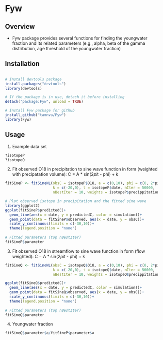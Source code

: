 # Fyw

## Overview

- Fyw package provides several functions for finding the youngwater fraction and its related parameters (e.g., alpha, beta of the gamma distribution, age threshold of the youngwater fraction)

## Installation

``` r

# Install devtools package
install.packages("devtools")
library(devtools)

# If the package is in use, detach it before installing
detach("package:Fyw", unload = TRUE)

# Install Fyw package for github
install_github("tamnva/Fyw")
library(Fyw)
```

## Usage

1. Example data set

``` r
?isotopeP
?isotopeQ
```
2. Fit observed O18 in precipitation to sine wave function in form (weighted with precipatation volume): C = A * sin(2*pi*t - phi) + k

``` r
fitSineP <- fitSineNL(obsC = isotopeP$O18, a = c(0,10), phi = c(0, 2*pi),
                      k = c(-20,0), t = isotopeP$date, nIter = 50000,
                      nBestIter = 10, weights = isotopeP$precippitation_mm)

# Plot observed isotope in precipitation and the fitted sine wave
library(ggplot2)
ggplot(fitSineP$predictedC)+
  geom_line(aes(x = date, y = predictedC, color = simulation))+
  geom_point(data = fitSineP$observed, aes(x = date, y = obsC))+
  scale_y_continuous(limits = c(-30,10))+
  theme(legend.position = "none")
  
# Fitted parameters (top nBestIter)
fitSineP$parameter
```

3. Fit observed O18 in streamflow to sine wave function in form (flow weighted): C = A * sin(2*pi*t - phi) + k

``` r
fitSineQ <- fitSineNL(obsC = isotopeQ$O18, a = c(0,10), phi = c(0, 2*pi),
                      k = c(-20,0), t = isotopeQ$date, nIter = 50000,
                      nBestIter = 10, weights = isotopeQ$precippitation_mm)

ggplot(fitSineQ$predictedC)+
  geom_line(aes(x = date, y = predictedC, color = simulation))+
  geom_point(data = fitSineQ$observed, aes(x = date, y = obsC))+
  scale_y_continuous(limits = c(-30,10))+
  theme(legend.position = "none")
  
# Fitted parameters (top nBestIter)
fitSineQ$parameter
```

4. Youngwater fraction
``` r
fitSineQ$parameter$a/fitSineP$parameter$a
```
